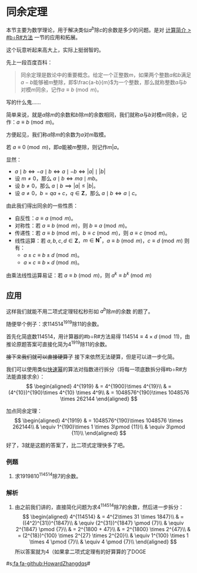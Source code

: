 # 同余定理

本节主要为数学理论，用于解决类似$a^{b}$除$c$的余数是多少的问题。是对 [计算简介 > #b÷R#方法](docs/methods/mod.md) 一节的应用和拓展。

这个玩意听起来高大上，实际上挺弱智的。

先上一段百度百科：
> 同余定理是数论中的重要概念。给定一个正整数$m$，如果两个整数$a$和$b$满足$a-b$能够被$m$整除，即$\frac{a-b}{m}$为一个整数，那么就称整数$a$与$b$对模$m$同余，记作$a\equiv b{\pmod m}$。

写的什么鬼……

简单来说，就是$a$除$m$的余数和$b$除$m$的余数相同，我们就称$a$与$b$对模$m$同余，记作：$a\equiv b{\pmod m}$。

方便起见，我们称$a$除$m$的余数为$a$对$m$取模。

若 $a\equiv 0{\pmod m}$，即$a$能被$m$整除，则记作$\left. m \middle| a \right.$。

显然：

- $a\mid b\iff-a\mid b\iff a\mid-b\iff|a|\mid|b|$
- 设 $m\ne0$，那么 $a\mid b\iff ma\mid mb$。
- 设 $b\ne0$，那么 $a\mid b\implies|a|\le|b|$。
- 设 $a\ne0$，$b=qa+c$，$q\in \mathbf{Z}$，那么 $a\mid b\iff a\mid c$。

由此我们得出同余的一些性质：

- 自反性：$a\equiv a\pmod m$。
- 对称性：若 $a\equiv b\pmod m$，则 $b\equiv a\pmod m$。
- 传递性：若 $a\equiv b\pmod m$，$b\equiv c\pmod m$，则 $a\equiv c\pmod m$。
-   线性运算：若 $a,b,c,d\in\mathbf{Z}$，$m\in\mathbf{N}^*$，$a\equiv b\pmod m$，$c\equiv d\pmod m$ 则有：
    - $a\pm c\equiv b\pm d\pmod m$。
    - $a\times c\equiv b\times d\pmod m$。

由乘法线性运算易证：若 $a\equiv b\pmod m$，则 $a^k\equiv b^k\pmod m$

## 应用

这样我们就能不用二项式定理轻松秒形如 $a^b$除$m$的余数 的题了。

随便举个例子：求$114514^{1919}$除$11$的余数。

首先化简底数$114514$，用计算器的#b÷R#方法易得 $114514 \equiv 4 \times d\pmod {11}$，由推论原题答案可直接化简为$4^{1919}$除$11$的余数。

~~接下来我们就可以直接硬算了~~ 接下来依然无法硬算，但是可以进一步化简。

我们可以使用类似[快速幂](https://oi-wiki.org/math/binary-exponentiation/)的算法对指数进行拆分（将每一项底数拆分得#b÷R#方法能直接求余）：
$$
\begin{aligned}
    4^{1919} & = 4^{1900}\times 4^{19}\\
    & = (4^{10})^{190}\times 4^{10} \times 4^9\\
    & = 1048576^{190}\times 1048576 \times 262144
\end{aligned}
$$

加点同余定理：
$$
\begin{aligned}
    4^{1919} & = 1048576^{190}\times 1048576 \times 262144\\
             & \equiv 1^{190}\times 1 \times 3\pmod {11}\\
             & \equiv 3\pmod {11}\\
\end{aligned}
$$

好了，$3$就是这题的答案了，比二项式定理快多了吧。

### 例题

1. 求$1919810^{114514}$除$7$的余数。

### 解析

1. 由之前我们讲的，直接简化问题为求$4^{114514}$除$7$的余数，然后进一步拆分：
$$
\begin{aligned}
    4^{114514} & = 4^{2\times 31 \times 1847}\\
               & = ((4^2)^{31})^{1847}\\
               & \equiv (2^{31})^{1847} \pmod {7}\\
               & \equiv 2^{1847} \pmod {7}\\
               & = 2^{1800 + 47}\\
               & = 2^{1800} \times 2^{47}\\
               & = (2^{18})^{100} \times 2^{27} \times 2^{20}\\
               & \equiv 1^{100} \times 1 \times 4 \pmod {7}\\
               & \equiv 4 \pmod {7}\\
\end{aligned}
$$
所以答案就为$4$（如果拿二项式定理有的好算算的了DOGE

#s[:fa fa-github:HowardZhangdqs](https://github.com/Howardzhangdqs)#